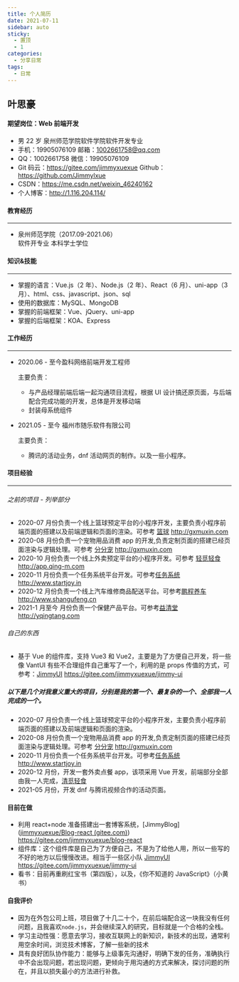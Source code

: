 ```yaml
---
title: 个人简历
date: 2021-07-11
sidebar: auto
sticky:
  - 置顶
  - 1
categories:
  - 分享日常
tags:
  - 日常
---
```


## 叶思豪

#### 期望岗位：Web 前端开发

- 男 22 岁 泉州师范学院软件学院软件开发专业
- 手机：19905076109 邮箱：1002661758@qq.com
- QQ：1002661758 微信：19905076109
- Git 码云：https://gitee.com/jimmyxuexue Github：https://github.com/Jimmylxue
- CSDN：https://me.csdn.net/weixin_46240162
- 个人博客：http://1.116.204.114/

#### 教育经历

---

- 泉州师范学院（2017.09-2021.06）  
  软件开专业 本科学士学位

#### 知识&技能

---

- 掌握的语言：Vue.js（2 年）、Node.js（2 年）、React（6 月）、uni-app（3 月）、html、css、javascript、json、sql
- 使用的数据库：MySQL、MongoDB
- 掌握的前端框架：Vue、jQuery、uni-app
- 掌握的后端框架：KOA、Express

#### 工作经历

---

- 2020.06 - 至今盈科网络前端开发工程师

  主要负责：

  - 与产品经理前端后端一起沟通项目流程，根据 UI 设计搞还原页面，与后端配合完成功能的开发，总体是开发移动端
  - 封装母系统组件

- 2021.05 - 至今 福州市随乐软件有限公司

  主要负责：

  - 腾讯的活动业务，dnf 活动网页的制作。以及一些小程序。

#### 项目经验

---

###### 之前的项目 - 列举部分

- 2020-07 月份负责一个线上篮球预定平台的小程序开发，主要负责小程序前端页面的搭建以及前端逻辑和页面的渲染。可参考 [篮球](http://www.lkxdh.cn) http://gxmuxin.com
- 2020-08 月份负责一个宠物用品消费 app 的开发,负责定制页面的搭建已经页面渲染与逻辑处理。可参考 [分分宠](http://www.gxmuxin.com) http://gxmuxin.com
- 2020-10 月份负责一个线上外卖预定平台的小程序开发。可参考 [轻觅轻食](http://app.qing-m.com) http://app.qing-m.com
- 2020-11 月份负责一个任务系统平台开发。可参考[任务系统](http://www.startjoy.in) http://www.startjoy.in
- 2020-12 月份负责一个线上汽车维修商品配送平台。可参考[鹏程养车](http://www.shangufeng.cn) http://www.shangufeng.cn
- 2021-1 月至今 月份负责一个保健产品平台。可参考[益清堂](http://www.yqingtang.com) http://yqingtang.com

###### 自己的东西

- 基于 Vue 的组件库，支持 Vue3 和 Vue2，主要是为了方便自己开发，将一些像 VantUI 有些不合理组件自己重写了一个，利用的是 props 传值的方式，可参考：[JimmyUI](https://gitee.com/jimmyxuexue/jimmy-ui) https://gitee.com/jimmyxuexue/jimmy-ui

##### 以下是几个对我意义重大的项目，分别是我的第一个、最复杂的一个、全部我一人完成的一个。

- 2020-07 月份负责一个线上篮球预定平台的小程序开发，主要负责小程序前端页面的搭建以及前端逻辑和页面的渲染。
- 2020-08 月份负责一个宠物用品消费 app 的开发,负责定制页面的搭建已经页面渲染与逻辑处理。可参考 [分分宠](http://gxmuxin.com) http://gxmuxin.com
- 2020-11 月份负责一个任务系统平台开发。可参考[任务系统](http://www.startjoy.in) http://www.startjoy.in
- 2020-12 月份，开发一套外卖点餐 app，该项采用 Vue 开发，前端部分全部由我一人完成，[清觅轻食](http://app.qing-m.com/)
- 2021-05 月份，开发 dnf 与腾讯视频合作的活动页面。

#### 目前在做

- 利用 react+node 准备搭建出一套博客系统，[JimmyBlog]([jimmyxuexue/Blog-react (gitee.com)](https://gitee.com/jimmyxuexue/blog-react)) https://gitee.com/jimmyxuexue/blog-react
- 组件库：这个组件库是自己为了方便自己，不是为了给他人用，所以一些写的不好的地方以后慢慢改进。相当于一些区小队 [JimmyUI](https://gitee.com/jimmyxuexue/jimmy-ui) https://gitee.com/jimmyxuexue/jimmy-ui
- 看书：目前再重刷红宝书（第四版），以及，《你不知道的 JavaScript》（小黄书）

#### 自我评价

- 因为在外包公司上班，项目做了十几二十个，在前后端配合这一块我没有任何问题，且我喜欢`node.js`，并会继续深入的研究，目标就是一个合格的全栈。
- 学习主动性强：愿意去学习，接收互联网上的新知识，新技术的出现，通常利用空余时间，浏览技术博客，了解一些新的技术
- 具有良好团队协作能力：能够与上级事先沟通好，明确下发的任务，准确执行中不会出现问题，若出现问题，更倾向于用沟通的方式来解决，探讨问题的所在，并且以损失最小的方法进行补救。
